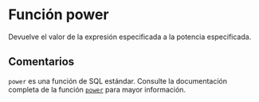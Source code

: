 ﻿---
Autogenerated: true
---

# Función  power

Devuelve el valor de la expresión especificada a la potencia especificada.

## Comentarios 

`power` es una función de SQL estándar. Consulte la documentación completa de la función [`power`](https://learn.microsoft.com/es-es/sql/t-sql/functions/power-transact-sql) para mayor información.
